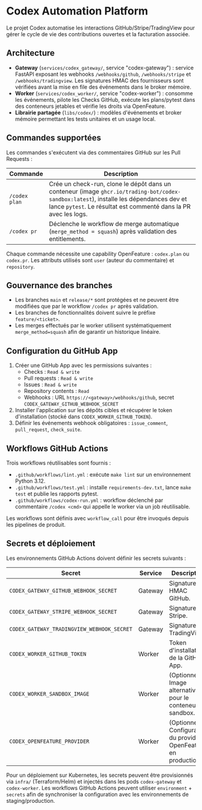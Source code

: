 # Codex Automation Platform

Le projet Codex automatise les interactions GitHub/Stripe/TradingView pour gérer le cycle de vie des contributions ouvertes et la facturation associée.

## Architecture

- **Gateway** (`services/codex_gateway/`, service "codex-gateway") : service FastAPI exposant les webhooks `/webhooks/github`, `/webhooks/stripe` et `/webhooks/tradingview`. Les signatures HMAC des fournisseurs sont vérifiées avant la mise en file des événements dans le broker mémoire.
- **Worker** (`services/codex_worker/`, service "codex-worker") : consomme les événements, pilote les Checks GitHub, exécute les plans/pytest dans des conteneurs jetables et vérifie les droits via OpenFeature.
- **Librairie partagée** (`libs/codex/`) : modèles d'événements et broker mémoire permettant les tests unitaires et un usage local.

## Commandes supportées

Les commandes s'exécutent via des commentaires GitHub sur les Pull Requests :

| Commande | Description |
| --- | --- |
| `/codex plan` | Crée un check-run, clone le dépôt dans un conteneur (image `ghcr.io/trading-bot/codex-sandbox:latest`), installe les dépendances dev et lance `pytest`. Le résultat est commenté dans la PR avec les logs. |
| `/codex pr` | Déclenche le workflow de merge automatique (`merge_method = squash`) après validation des entitlements. |

Chaque commande nécessite une capability OpenFeature : `codex.plan` ou `codex.pr`. Les attributs utilisés sont `user` (auteur du commentaire) et `repository`.

## Gouvernance des branches

- Les branches `main` et `release/*` sont protégées et ne peuvent être modifiées que par le workflow `/codex pr` après validation.
- Les branches de fonctionnalités doivent suivre le préfixe `feature/<ticket>`.
- Les merges effectués par le worker utilisent systématiquement `merge_method=squash` afin de garantir un historique linéaire.

## Configuration du GitHub App

1. Créer une GitHub App avec les permissions suivantes :
   - Checks : `Read & write`
   - Pull requests : `Read & write`
   - Issues : `Read & write`
   - Repository contents : `Read`
   - Webhooks : URL `https://<gateway>/webhooks/github`, secret `CODEX_GATEWAY_GITHUB_WEBHOOK_SECRET`
2. Installer l'application sur les dépôts cibles et récupérer le token d'installation (stocké dans `CODEX_WORKER_GITHUB_TOKEN`).
3. Définir les événements webhook obligatoires : `issue_comment`, `pull_request`, `check_suite`.

## Workflows GitHub Actions

Trois workflows réutilisables sont fournis :

- `.github/workflows/lint.yml` : exécute `make lint` sur un environnement Python 3.12.
- `.github/workflows/test.yml` : installe `requirements-dev.txt`, lance `make test` et publie les rapports pytest.
- `.github/workflows/codex-run.yml` : workflow déclenché par commentaire `/codex <cmd>` qui appelle le worker via un job réutilisable.

Les workflows sont définis avec `workflow_call` pour être invoqués depuis les pipelines de produit.

## Secrets et déploiement

Les environnements GitHub Actions doivent définir les secrets suivants :

| Secret | Service | Description |
| --- | --- | --- |
| `CODEX_GATEWAY_GITHUB_WEBHOOK_SECRET` | Gateway | Signature HMAC GitHub. |
| `CODEX_GATEWAY_STRIPE_WEBHOOK_SECRET` | Gateway | Signature Stripe. |
| `CODEX_GATEWAY_TRADINGVIEW_WEBHOOK_SECRET` | Gateway | Signature TradingView. |
| `CODEX_WORKER_GITHUB_TOKEN` | Worker | Token d'installation de la GitHub App. |
| `CODEX_WORKER_SANDBOX_IMAGE` | Worker | (Optionnel) Image alternative pour le conteneur sandbox. |
| `CODEX_OPENFEATURE_PROVIDER` | Worker | (Optionnel) Configuration du provider OpenFeature en production. |

Pour un déploiement sur Kubernetes, les secrets peuvent être provisionnés via `infra/` (Terraform/Helm) et injectés dans les pods `codex-gateway` et `codex-worker`. Les workflows GitHub Actions peuvent utiliser `environment` + `secrets` afin de synchroniser la configuration avec les environnements de staging/production.
